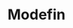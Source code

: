 ---
blog: https://modefin.com/blog
facebook: https://facebook.com/ModeFinServer
instagram: https://instagram.com/modefinserver
linkedin: https://linkedin.com/company/modefin
logohandle: modefin
sort: modefin
title: Modefin
twitter: https://x.com/modefinserver
website: https://modefin.com/
youtube: https://youtube.com/channel/UC2LLswrIfA0OJrpj5Bm4lYw
---